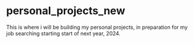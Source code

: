 # personal_projects_new
This is where i will be building my personal projects, in preparation for my job searching starting start of next year, 2024. 
